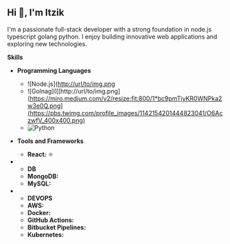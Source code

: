 ## Hi 👋, I'm Itzik


I'm a passionate full-stack developer with a strong foundation in node.js typescript golang python. I enjoy building innovative web applications and exploring new technologies. 

**Skills**

* **Programming Languages**
  * ![Node.js]([http://url/to/img.png](https://miro.medium.com/v2/resize:fit:800/1*bc9pmTiyKR0WNPka2w3e0Q.png)
  * ![Golnag]([[http://url/to/img.png](https://miro.medium.com/v2/resize:fit:800/1*bc9pmTiyKR0WNPka2w3e0Q.png](https://pbs.twimg.com/profile_images/1142154201444823041/O6AczwfV_400x400.png)
  * ![Python]([[https://upload.wikimedia.org/wikipedia/commons/thumb/c/c3/Python-logo-notext.svg/1200px-Python-logo-notext.svg.png)
* **Tools and Frameworks**
  * **React:** ⚛️

* * **DB**
  * **MongoDB:**
  * **MySQL:**
    
* * **DEVOPS**
  * **AWS:** 
  * **Docker:** 
  * **GitHub Actions:** 
  * **Bitbucket Pipelines:** 
  * **Kubernetes:** 
